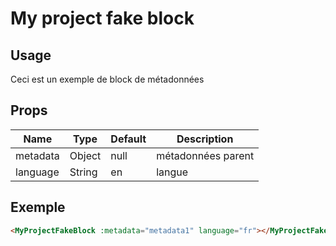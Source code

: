 # My project fake block

## Usage 

Ceci est un exemple de block de métadonnées

## Props

| Name          | Type           | Default  | Description  |
| ------------- |----------------| ---------|--------------|
| metadata | Object | null | métadonnées parent |
| language | String | en | langue |


## Exemple

```html
<MyProjectFakeBlock :metadata="metadata1" language="fr"></MyProjectFakeBlock>
``` 

<demo-my-project-fake-block language="fr"></demo-my-project-fake-block>